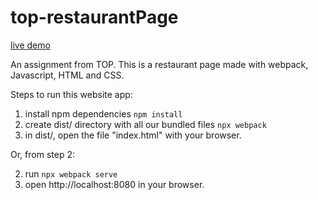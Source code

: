 # top-restaurantPage

[live demo](https://iren42.github.io/top-restaurantPage/)

An assignment from TOP. This is a restaurant page made with webpack,
Javascript, HTML and CSS.

Steps to run this website app:
1. install npm dependencies
` npm install `
2. create dist/ directory with all our bundled files
` npx webpack `
3. in dist/, open the file "index.html" with your browser.

Or, from step 2:

2. run
` npx webpack serve `
3. open http://localhost:8080 in your browser.
